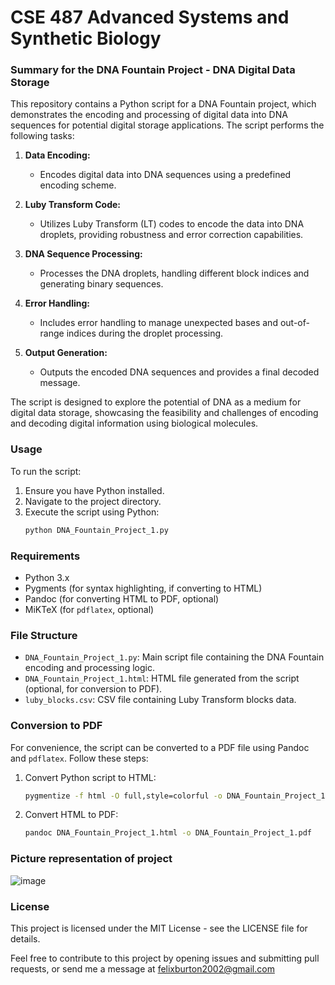 # CSE 487 Advanced Systems and Synthetic Biology

### Summary for the DNA Fountain Project - DNA Digital Data Storage

This repository contains a Python script for a DNA Fountain project, which demonstrates the encoding and processing of digital data into DNA sequences for potential digital storage applications. The script performs the following tasks:

1. **Data Encoding:**
   - Encodes digital data into DNA sequences using a predefined encoding scheme.

2. **Luby Transform Code:**
   - Utilizes Luby Transform (LT) codes to encode the data into DNA droplets, providing robustness and error correction capabilities.

3. **DNA Sequence Processing:**
   - Processes the DNA droplets, handling different block indices and generating binary sequences.

4. **Error Handling:**
   - Includes error handling to manage unexpected bases and out-of-range indices during the droplet processing.

5. **Output Generation:**
   - Outputs the encoded DNA sequences and provides a final decoded message.

The script is designed to explore the potential of DNA as a medium for digital data storage, showcasing the feasibility and challenges of encoding and decoding digital information using biological molecules.

### Usage

To run the script:
1. Ensure you have Python installed.
2. Navigate to the project directory.
3. Execute the script using Python:
   ```sh
   python DNA_Fountain_Project_1.py
   ```

### Requirements

- Python 3.x
- Pygments (for syntax highlighting, if converting to HTML)
- Pandoc (for converting HTML to PDF, optional)
- MiKTeX (for `pdflatex`, optional)

### File Structure

- `DNA_Fountain_Project_1.py`: Main script file containing the DNA Fountain encoding and processing logic.
- `DNA_Fountain_Project_1.html`: HTML file generated from the script (optional, for conversion to PDF).
- `luby_blocks.csv`: CSV file containing Luby Transform blocks data.

### Conversion to PDF

For convenience, the script can be converted to a PDF file using Pandoc and `pdflatex`. Follow these steps:

1. Convert Python script to HTML:
   ```sh
   pygmentize -f html -O full,style=colorful -o DNA_Fountain_Project_1.html DNA_Fountain_Project_1.py
   ```
2. Convert HTML to PDF:
   ```sh
   pandoc DNA_Fountain_Project_1.html -o DNA_Fountain_Project_1.pdf
   ```
### Picture representation of project
![image](https://github.com/Felixburton7/CSE-487-Advanced-Systems-and-Synthetic-Biology-/assets/106174577/31b1c46d-e30e-4eee-8700-47b9d9617971)

### License

This project is licensed under the MIT License - see the LICENSE file for details.

Feel free to contribute to this project by opening issues and submitting pull requests, or send me a message at felixburton2002@gmail.com

